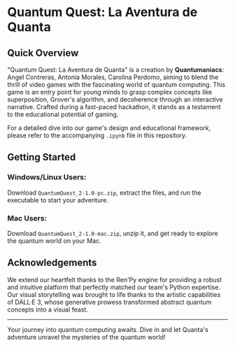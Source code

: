 # Quantum Quest: La Aventura de Quanta

## Quick Overview
"Quantum Quest: La Aventura de Quanta" is a creation by **Quantumaniacs**: Angel Contreras, Antonia Morales, Carolina Perdomo, aiming to blend the thrill of video games with the fascinating world of quantum computing. This game is an entry point for young minds to grasp complex concepts like superposition, Grover's algorithm, and decoherence through an interactive narrative. Crafted during a fast-paced hackathon, it stands as a testament to the educational potential of gaming.

For a detailed dive into our game's design and educational framework, please refer to the accompanying `.ipynb` file in this repository.

## Getting Started
### Windows/Linux Users:
Download `QuantumQuest_2-1.0-pc.zip`, extract the files, and run the executable to start your adventure.

### Mac Users:
Download `QuantumQuest_2-1.0-mac.zip`, unzip it, and get ready to explore the quantum world on your Mac.

## Acknowledgements
We extend our heartfelt thanks to the Ren'Py engine for providing a robust and intuitive platform that perfectly matched our team's Python expertise. Our visual storytelling was brought to life thanks to the artistic capabilities of DALL·E 3, whose generative prowess transformed abstract quantum concepts into a visual feast.

---

Your journey into quantum computing awaits. Dive in and let Quanta's adventure unravel the mysteries of the quantum world!
